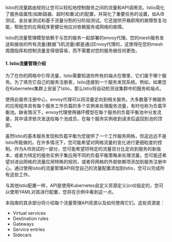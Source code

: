 Istio的流量路由规则让您可以轻松地控制服务之间的流量和API调用流。Istio简化了服务级属性(如断路器、超时和重试)的配置，并简化了重要任务的设置，如A/B测试、金丝雀测试和基于流量分割的分阶段测试。它还提供开箱即用的故障恢复功能，帮助您的应用程序更健壮地应对依赖服务或网络的故障。

Istio的流量管理模型依赖于与您的服务一起部署的envoy代理。您的mesh服务发送和接收的所有流量(数据飞机流量)都是通过Envoy代理的，这使得在您的mesh周围指挥和控制流量变得很容易，而不需要对您的服务做任何更改。

#### 1. Istio流量管理介绍
为了在你的网格中引导流量，Istio需要知道你所有的端点在哪里，它们属于哪个服务。为了填充它自己的服务注册表，Istio连接到一个服务发现系统。例如，如果您在Kubernetes集群上安装了Istio，那么Istio将自动检测该集群中的服务和端点。

使用此服务注册中心，envoy代理可以将流量定向到相关服务。大多数基于微服务的应用程序具有每个服务工作负载的多个实例来处理服务流量，有时也称为负载平衡池。缺省情况下，envoy代理使用循环模型在每个服务的负载平衡池中分发流量，其中请求依次发送给每个池成员，在每个服务实例收到请求后返回到池的顶部。

虽然Istio的基本服务发现和负载平衡为您提供了一个工作服务网格，但这远远不是Istio所能做的。在许多情况下，您可能希望对网格流量的变化进行更细粒度的控制。作为A/B测试的一部分，您可能希望将特定的流量百分比定向到服务的新版本，或者为特定的服务实例子集应用不同的负载平衡策略来处理流量。您可能还希望对进出网格的流量应用特殊的规则，或者将网格的外部依赖项添加到服务注册中心。通过使用Istio的流量管理API将您自己的流量配置添加到Istio，您可以完成所有这些工作。

与其他Istio配置一样，API是使用Kubernetes自定义资源定义(crd)指定的，您可以使用YAML对其进行配置，您将在示例中看到这一点。

本指南的其余部分将介绍每个流量管理API资源以及如何使用它们。这些资源是：

- Virtual services
- Destination rules
- Gateways
- Service entries
- Sidecars